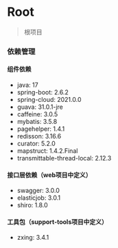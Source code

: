 # Root

> 根项目

### 依赖管理

#### 组件依赖

- java: 17
- spring-boot: 2.6.2
- spring-cloud: 2021.0.0
- guava: 31.0.1-jre
- caffeine: 3.0.5
- mybatis: 3.5.8
- pagehelper: 1.4.1
- redisson: 3.16.6
- curator: 5.2.0
- mapstruct: 1.4.2.Final
- transmittable-thread-local: 2.12.3

#### 接口层依赖（web项目中定义）

- swagger: 3.0.0
- elasticjob: 3.0.1
- shiro: 1.8.0

#### 工具包（support-tools项目中定义）

- zxing: 3.4.1
